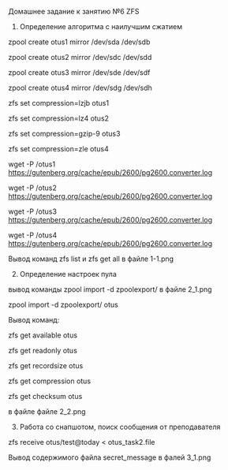 Домашнее задание к занятию №6 ZFS 

1. Определение алгоритма с наилучшим сжатием

zpool create otus1 mirror /dev/sda /dev/sdb

zpool create otus2 mirror /dev/sdc /dev/sdd

zpool create otus3 mirror /dev/sde /dev/sdf

zpool create otus4 mirror /dev/sdg /dev/sdh


zfs set compression=lzjb otus1

zfs set compression=lz4 otus2

zfs set compression=gzip-9 otus3

zfs set compression=zle otus4


wget -P /otus1 https://gutenberg.org/cache/epub/2600/pg2600.converter.log

wget -P /otus2 https://gutenberg.org/cache/epub/2600/pg2600.converter.log

wget -P /otus3 https://gutenberg.org/cache/epub/2600/pg2600.converter.log

wget -P /otus4 https://gutenberg.org/cache/epub/2600/pg2600.converter.log
  

 Вывод команд zfs list и zfs get all в файле 1-1.png 
 
 
 2. Определение настроек пула
 
вывод команды zpool import -d zpoolexport/ в файле 2_1.png

zpool import -d zpoolexport/ otus

Вывод команд:

zfs get available otus

zfs get readonly otus

zfs get recordsize otus

zfs get compression otus

zfs get checksum otus

в файле файле 2_2.png


3. Работа со снапшотом, поиск сообщения от преподавателя

zfs receive otus/test@today < otus_task2.file

Вывод содержимого файла secret_message в фалей  3_1.png
